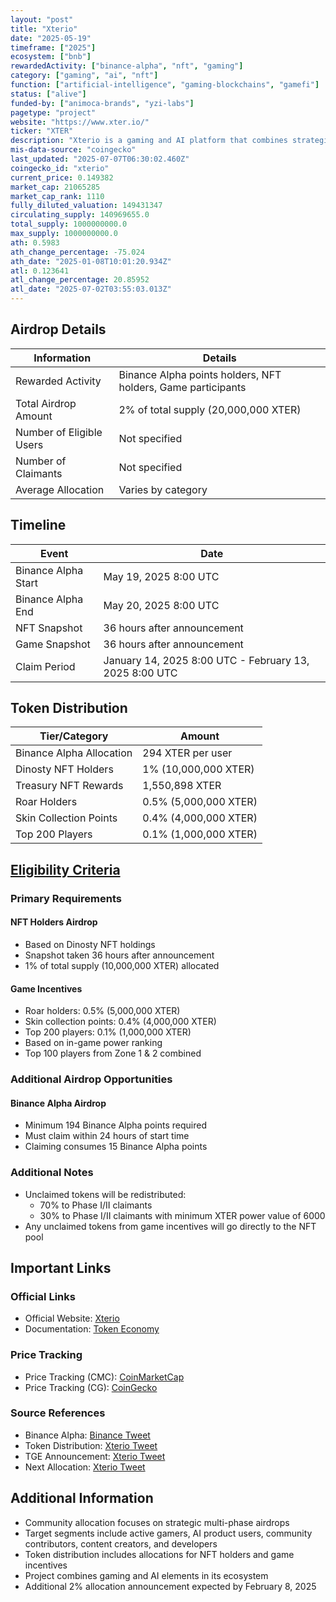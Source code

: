```yaml
---
layout: "post"
title: "Xterio"
date: "2025-05-19"
timeframe: ["2025"]
ecosystem: ["bnb"]
rewardedActivity: ["binance-alpha", "nft", "gaming"]
category: ["gaming", "ai", "nft"]
function: ["artificial-intelligence", "gaming-blockchains", "gamefi"]
status: ["alive"]
funded-by: ["animoca-brands", "yzi-labs"]
pagetype: "project"
website: "https://www.xter.io/"
ticker: "XTER"
description: "Xterio is a gaming and AI platform that combines strategic multi-phase airdrops with comprehensive reward mechanisms to build and maintain a vibrant ecosystem for gamers, AI product users, and developers."
mis-data-source: "coingecko"
last_updated: "2025-07-07T06:30:02.460Z"
coingecko_id: "xterio"
current_price: 0.149382
market_cap: 21065285
market_cap_rank: 1110
fully_diluted_valuation: 149431347
circulating_supply: 140969655.0
total_supply: 1000000000.0
max_supply: 1000000000.0
ath: 0.5983
ath_change_percentage: -75.024
ath_date: "2025-01-08T10:01:20.934Z"
atl: 0.123641
atl_change_percentage: 20.85952
atl_date: "2025-07-02T03:55:03.013Z"
---
```


## Airdrop Details

| Information              | Details                                                      |
| ------------------------ | ------------------------------------------------------------ |
| Rewarded Activity        | Binance Alpha points holders, NFT holders, Game participants |
| Total Airdrop Amount     | 2% of total supply (20,000,000 XTER)                         |
| Number of Eligible Users | Not specified                                                |
| Number of Claimants      | Not specified                                                |
| Average Allocation       | Varies by category                                           |

## Timeline

| Event               | Date                                                   |
| ------------------- | ------------------------------------------------------ |
| Binance Alpha Start | May 19, 2025 8:00 UTC                                  |
| Binance Alpha End   | May 20, 2025 8:00 UTC                                  |
| NFT Snapshot        | 36 hours after announcement                            |
| Game Snapshot       | 36 hours after announcement                            |
| Claim Period        | January 14, 2025 8:00 UTC - February 13, 2025 8:00 UTC |

## Token Distribution

| Tier/Category            | Amount                |
| ------------------------ | --------------------- |
| Binance Alpha Allocation | 294 XTER per user     |
| Dinosty NFT Holders      | 1% (10,000,000 XTER)  |
| Treasury NFT Rewards     | 1,550,898 XTER        |
| Roar Holders             | 0.5% (5,000,000 XTER) |
| Skin Collection Points   | 0.4% (4,000,000 XTER) |
| Top 200 Players          | 0.1% (1,000,000 XTER) |

## [Eligibility Criteria](https://x.com/XterioGames/status/1877688566727459107)

### Primary Requirements

#### NFT Holders Airdrop

- Based on Dinosty NFT holdings
- Snapshot taken 36 hours after announcement
- 1% of total supply (10,000,000 XTER) allocated

#### Game Incentives

- Roar holders: 0.5% (5,000,000 XTER)
- Skin collection points: 0.4% (4,000,000 XTER)
- Top 200 players: 0.1% (1,000,000 XTER)
- Based on in-game power ranking
- Top 100 players from Zone 1 & 2 combined

### Additional Airdrop Opportunities

#### Binance Alpha Airdrop

- Minimum 194 Binance Alpha points required
- Must claim within 24 hours of start time
- Claiming consumes 15 Binance Alpha points

### Additional Notes

- Unclaimed tokens will be redistributed:
  - 70% to Phase I/II claimants
  - 30% to Phase I/II claimants with minimum XTER power value of 6000
- Any unclaimed tokens from game incentives will go directly to the NFT pool

## Important Links

### Official Links

- Official Website: [Xterio](https://www.xter.io/)
- Documentation: [Token Economy](https://docs.xter.io/token-economy/token-allocation)

### Price Tracking

- Price Tracking (CMC): [CoinMarketCap](https://coinmarketcap.com/currencies/xterio/)
- Price Tracking (CG): [CoinGecko](https://www.coingecko.com/en/coins/xterio)

### Source References

- Binance Alpha: [Binance Tweet](https://x.com/binance/status/1924374642170417472)
- Token Distribution: [Xterio Tweet](https://x.com/XterioGames/status/1890432230280839608)
- TGE Announcement: [Xterio Tweet](https://x.com/XterioGames/status/1877027068375916856)
- Next Allocation: [Xterio Tweet](https://x.com/XterioGames/status/1877688566727459107)

## Additional Information

- Community allocation focuses on strategic multi-phase airdrops
- Target segments include active gamers, AI product users, community contributors, content creators, and developers
- Token distribution includes allocations for NFT holders and game incentives
- Project combines gaming and AI elements in its ecosystem
- Additional 2% allocation announcement expected by February 8, 2025